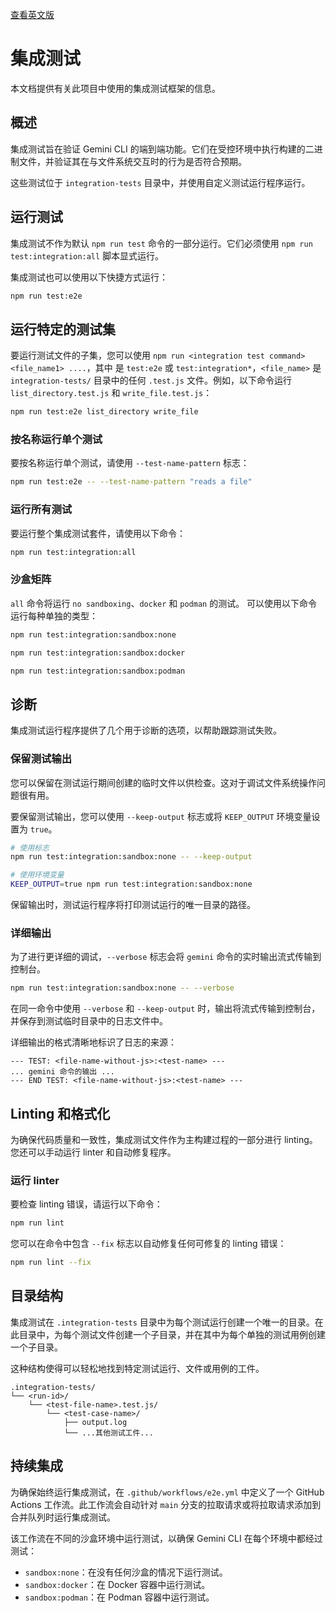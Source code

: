 [查看英文版](https://github.com/google-gemini/gemini-cli/blob/main/docs/integration-tests.md)

# 集成测试

本文档提供有关此项目中使用的集成测试框架的信息。

## 概述

集成测试旨在验证 Gemini CLI 的端到端功能。它们在受控环境中执行构建的二进制文件，并验证其在与文件系统交互时的行为是否符合预期。

这些测试位于 `integration-tests` 目录中，并使用自定义测试运行程序运行。

## 运行测试

集成测试不作为默认 `npm run test` 命令的一部分运行。它们必须使用 `npm run test:integration:all` 脚本显式运行。

集成测试也可以使用以下快捷方式运行：

```bash
npm run test:e2e
```

## 运行特定的测试集

要运行测试文件的子集，您可以使用 `npm run <integration test command> <file_name1> ....`，其中 <integration test command> 是 `test:e2e` 或 `test:integration*`，`<file_name>` 是 `integration-tests/` 目录中的任何 `.test.js` 文件。例如，以下命令运行 `list_directory.test.js` 和 `write_file.test.js`：

```bash
npm run test:e2e list_directory write_file
```

### 按名称运行单个测试

要按名称运行单个测试，请使用 `--test-name-pattern` 标志：

```bash
npm run test:e2e -- --test-name-pattern "reads a file"
```

### 运行所有测试

要运行整个集成测试套件，请使用以下命令：

```bash
npm run test:integration:all
```

### 沙盒矩阵

`all` 命令将运行 `no sandboxing`、`docker` 和 `podman` 的测试。
可以使用以下命令运行每种单独的类型：

```bash
npm run test:integration:sandbox:none
```

```bash
npm run test:integration:sandbox:docker
```

```bash
npm run test:integration:sandbox:podman
```

## 诊断

集成测试运行程序提供了几个用于诊断的选项，以帮助跟踪测试失败。

### 保留测试输出

您可以保留在测试运行期间创建的临时文件以供检查。这对于调试文件系统操作问题很有用。

要保留测试输出，您可以使用 `--keep-output` 标志或将 `KEEP_OUTPUT` 环境变量设置为 `true`。

```bash
# 使用标志
npm run test:integration:sandbox:none -- --keep-output

# 使用环境变量
KEEP_OUTPUT=true npm run test:integration:sandbox:none
```

保留输出时，测试运行程序将打印测试运行的唯一目录的路径。

### 详细输出

为了进行更详细的调试，`--verbose` 标志会将 `gemini` 命令的实时输出流式传输到控制台。

```bash
npm run test:integration:sandbox:none -- --verbose
```

在同一命令中使用 `--verbose` 和 `--keep-output` 时，输出将流式传输到控制台，并保存到测试临时目录中的日志文件中。

详细输出的格式清晰地标识了日志的来源：

```
--- TEST: <file-name-without-js>:<test-name> ---
... gemini 命令的输出 ...
--- END TEST: <file-name-without-js>:<test-name> ---
```

## Linting 和格式化

为确保代码质量和一致性，集成测试文件作为主构建过程的一部分进行 linting。您还可以手动运行 linter 和自动修复程序。

### 运行 linter

要检查 linting 错误，请运行以下命令：

```bash
npm run lint
```

您可以在命令中包含 `--fix` 标志以自动修复任何可修复的 linting 错误：

```bash
npm run lint --fix
```

## 目录结构

集成测试在 `.integration-tests` 目录中为每个测试运行创建一个唯一的目录。在此目录中，为每个测试文件创建一个子目录，并在其中为每个单独的测试用例创建一个子目录。

这种结构使得可以轻松地找到特定测试运行、文件或用例的工件。

```
.integration-tests/
└── <run-id>/
    └── <test-file-name>.test.js/
        └── <test-case-name>/
            ├── output.log
            └── ...其他测试工件...
```

## 持续集成

为确保始终运行集成测试，在 `.github/workflows/e2e.yml` 中定义了一个 GitHub Actions 工作流。此工作流会自动针对 `main` 分支的拉取请求或将拉取请求添加到合并队列时运行集成测试。

该工作流在不同的沙盒环境中运行测试，以确保 Gemini CLI 在每个环境中都经过测试：

- `sandbox:none`：在没有任何沙盒的情况下运行测试。
- `sandbox:docker`：在 Docker 容器中运行测试。
- `sandbox:podman`：在 Podman 容器中运行测试。